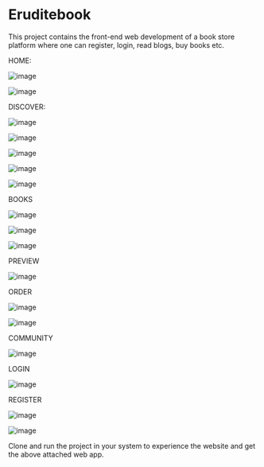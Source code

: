# Eruditebook

This project contains the front-end web development of a book store platform where one can register, login, read blogs, buy books etc. 

HOME:

![image](https://user-images.githubusercontent.com/83052847/135653352-3dbd35ff-b36c-4f49-bbcb-6f98fb103f7e.png)

![image](https://user-images.githubusercontent.com/83052847/135653523-9e311306-4597-4597-9730-a52c4808e4be.png)

DISCOVER:

![image](https://user-images.githubusercontent.com/83052847/135653638-e2fb1f85-99d5-4d3a-ab7c-92f0b01142df.png)

![image](https://user-images.githubusercontent.com/83052847/135653751-1fda42db-75aa-47a8-8504-b6ebf95bcd3f.png)

![image](https://user-images.githubusercontent.com/83052847/135653846-6c1d1afc-f5a2-421d-a7e7-0180882caba1.png)

![image](https://user-images.githubusercontent.com/83052847/135653935-7c0c6056-2114-481a-91f3-40e536eb273c.png)

![image](https://user-images.githubusercontent.com/83052847/135654058-0878e1ec-fb19-454e-9b62-e810bab44b1a.png)

BOOKS

![image](https://user-images.githubusercontent.com/83052847/135654500-4a81fcb1-dd12-452e-97b5-380c074a9c69.png)

![image](https://user-images.githubusercontent.com/83052847/135654821-aed6e735-5663-447e-b808-fff405998c08.png)

![image](https://user-images.githubusercontent.com/83052847/135654937-9236c4be-565b-44a5-b43d-c6916b6f398e.png)

PREVIEW

![image](https://user-images.githubusercontent.com/83052847/135655057-096082d8-2b39-49b0-a44d-c4dc1ab00f44.png)

ORDER

![image](https://user-images.githubusercontent.com/83052847/135655155-5ca0e03b-a70d-4ceb-885e-d7974e402575.png)

![image](https://user-images.githubusercontent.com/83052847/135655235-a7fafb52-37ed-498d-9b58-de53273ad535.png)

COMMUNITY

![image](https://user-images.githubusercontent.com/83052847/135655362-6363691d-73a8-4ecc-8546-8e54e93aeca1.png)

LOGIN

![image](https://user-images.githubusercontent.com/83052847/135655461-4ddd4d83-bc1b-45ff-95c9-b7414dfa2b3f.png)

REGISTER

![image](https://user-images.githubusercontent.com/83052847/135655587-7208ac23-027f-432a-b4e7-fa8e634ce3bb.png)

![image](https://user-images.githubusercontent.com/83052847/135655682-19686cca-3183-4087-b2e7-42cf77d5a62b.png)

Clone and run the project in your system to experience the website and get the above attached web app.

